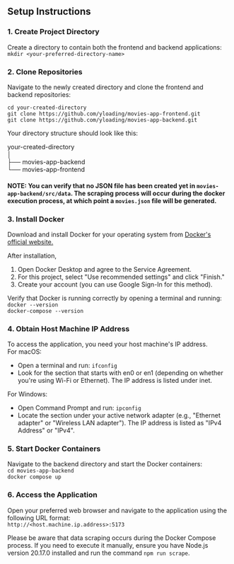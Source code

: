 ## Setup Instructions

### 1. Create Project Directory

Create a directory to contain both the frontend and backend applications:  
`mkdir <your-preferred-directory-name>`


### 2. Clone Repositories
Navigate to the newly created directory and clone the frontend and backend repositories:

`cd your-created-directory`  
`git clone https://github.com/yloading/movies-app-frontend.git`  
`git clone https://github.com/yloading/movies-app-backend.git`  

Your directory structure should look like this:

your-created-directory  
│  
├── movies-app-backend  
└── movies-app-frontend  

#### NOTE: You can verify that no JSON file has been created yet in `movies-app-backend/src/data`. The scraping process will occur during the docker execution process, at which point a `movies.json` file will be generated.

### 3. Install Docker
Download and install Docker for your operating system from [Docker's official website.](https://www.docker.com/)

After installation, 
1. Open Docker Desktop and agree to the Service Agreement.
2. For this project, select "Use recommended settings" and click "Finish."
3. Create your account (you can use Google Sign-In for this method).

Verify that Docker is running correctly by opening a terminal and running:  
`docker --version`  
`docker-compose --version`  



### 4. Obtain Host Machine IP Address
To access the application, you need your host machine's IP address.  
For macOS:  
 - Open a terminal and run: `ifconfig`  
 - Look for the section that starts with en0 or en1 (depending on whether you're using Wi-Fi or Ethernet). The IP address is listed under inet.

For Windows:  
  - Open Command Prompt and run: `ipconfig`  
  - Locate the section under your active network adapter (e.g., "Ethernet adapter" or "Wireless LAN adapter"). The IP address is listed as "IPv4 Address" or "IPv4".

### 5. Start Docker Containers
Navigate to the backend directory and start the Docker containers:  
`cd movies-app-backend`  
`docker compose up`  

### 6. Access the Application
Open your preferred web browser and navigate to the application using the following URL format:  
`http://<host.machine.ip.address>:5173`

Please be aware that data scraping occurs during the Docker Compose process. If you need to execute it manually, ensure you have Node.js version 20.17.0 installed and run the command `npm run scrape`.